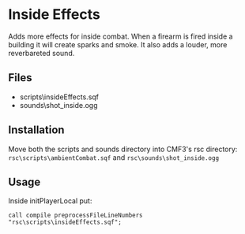 # Inside Effects
Adds more effects for inside combat. When a firearm is fired inside a building it will create sparks and smoke. It also adds a louder, more reverbareted sound.

## Files
- scripts\insideEffects.sqf
- sounds\shot_inside.ogg

## Installation
Move both the scripts and sounds directory into CMF3's rsc directory:
`rsc\scripts\ambientCombat.sqf` and `rsc\sounds\shot_inside.ogg`

## Usage
Inside initPlayerLocal put:
```
call compile preprocessFileLineNumbers "rsc\scripts\insideEffects.sqf";
```